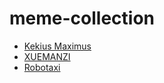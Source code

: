 # meme-collection

- [Kekius Maximus](https://github.com/gmh5225/report-Kekius-Maximus)
- [XUEMANZI](https://github.com/gmh5225/report-XUEMANZI)
- [Robotaxi](https://github.com/gmh5225/report-Robotaxi)

